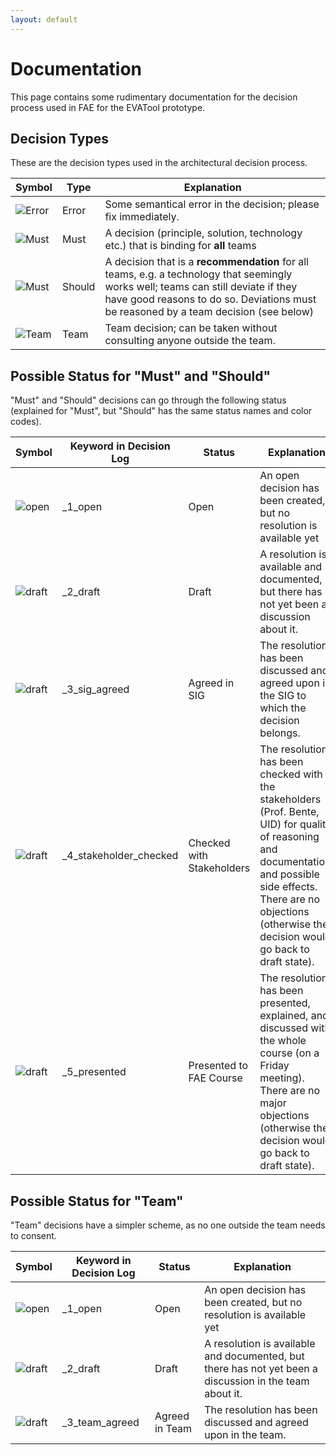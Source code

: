 ```yaml
---
layout: default
---
```


# Documentation

This page contains some rudimentary documentation for the decision process used in FAE for
the EVATool prototype.


## Decision Types

These are the decision types used in the architectural decision process.

| Symbol | Type | Explanation |
|-----|-----|-----|
| <img src="{{ site.url }}/assets/error-4-24.png" alt="Error"> | Error | Some semantical error in the decision; please fix immediately. |
| <img class=_0_neutral src="{{ site.url }}/assets/letter-m-16.png" alt="Must"> | Must | A decision (principle, solution, technology etc.) that is binding for **all** teams | 
| <img class=_0_neutral src="{{ site.url }}/assets/letter-s-16.png" alt="Must"> | Should | A decision that is a **recommendation** for all teams, e.g. a technology that seemingly works well; teams can still deviate if they have good reasons to do so. Deviations must be reasoned by a team decision (see below)   | 
| <img class=_0_neutral src="{{ site.url }}/assets/letter-t-16.png" alt="Team"> | Team | Team decision; can be taken without consulting anyone outside the team. | 



## Possible Status for "Must" and "Should"

"Must" and "Should" decisions can go through the following status (explained for "Must", but "Should" has the same
 status names and color codes).

| Symbol | Keyword in Decision Log | Status | Explanation |
|-----|-----|-----|-----|
| <img class=_1_open src="{{ site.url }}/assets/letter-m-16.png" alt="open"> | _1_open | Open | An open decision has been created, but no resolution is available yet | 
| <img class=_2_draft src="{{ site.url }}/assets/letter-m-16.png" alt="draft"> | _2_draft | Draft | A resolution is available and documented, but there has not yet been a discussion about it. | 
| <img class=_3_sig_agreed src="{{ site.url }}/assets/letter-m-16.png" alt="draft"> | _3_sig_agreed | Agreed in SIG | The resolution has been discussed and agreed upon in the SIG to which the decision belongs. | 
| <img class=_4_stakeholder_checked src="{{ site.url }}/assets/letter-m-16.png" alt="draft"> | _4_stakeholder_checked | Checked with Stakeholders | The resolution has been checked with the stakeholders (Prof. Bente, UID) for quality of reasoning and documentation, and possible side effects. There are no objections (otherwise the decision would go back to draft state). | 
| <img class=_5_presented src="{{ site.url }}/assets/letter-m-16.png" alt="draft"> | _5_presented | Presented to FAE Course | The resolution has been presented, explained, and discussed with the whole course (on a Friday meeting). There are no major objections (otherwise the decision would go back to draft state).  | 



## Possible Status for "Team"

"Team" decisions have a simpler scheme, as no one outside the team needs to consent.

| Symbol | Keyword in Decision Log | Status | Explanation |
|-----|-----|-----|-----|
| <img class=_1_open src="{{ site.url }}/assets/letter-t-16.png" alt="open"> | _1_open | Open | An open decision has been created, but no resolution is available yet | 
| <img class=_2_draft src="{{ site.url }}/assets/letter-t-16.png" alt="draft"> | _2_draft | Draft | A resolution is available and documented, but there has not yet been a discussion in the team about it. | 
| <img class=_3_team_agreed src="{{ site.url }}/assets/letter-t-16.png" alt="draft"> | _3_team_agreed | Agreed in Team | The resolution has been discussed and agreed upon in the team. |